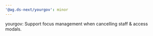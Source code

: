 ```yaml
---
'@ag.ds-next/yourgov': minor
---
```


yourgov: Support focus management when cancelling staff & access modals.
